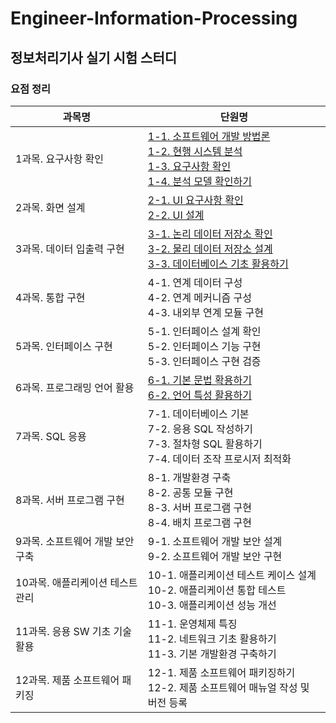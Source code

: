 # Engineer-Information-Processing
## 정보처리기사 실기 시험 스터디

### 요점 정리
| 과목명 | 단원명 |
| --- | --- |
| 1과목. 요구사항 확인 | [1-1. 소프트웨어 개발 방법론](https://github.com/chaaaany/Engineer-Information-Processing/blob/fe7a7b54e080dbde755570ff50b88996f59e093f/1%EA%B3%BC%EB%AA%A9.%20%EC%9A%94%EA%B5%AC%EC%82%AC%ED%95%AD%20%ED%99%95%EC%9D%B8/1-1%EC%86%8C%ED%94%84%ED%8A%B8%EC%9B%A8%EC%96%B4%EA%B0%9C%EB%B0%9C%EB%B0%A9%EB%B2%95%EB%A1%A0.md)<br>[1-2. 현행 시스템 분석](https://github.com/chaaaany/Engineer-Information-Processing/blob/fe7a7b54e080dbde755570ff50b88996f59e093f/1%EA%B3%BC%EB%AA%A9.%20%EC%9A%94%EA%B5%AC%EC%82%AC%ED%95%AD%20%ED%99%95%EC%9D%B8/1-2%ED%98%84%ED%96%89%EC%8B%9C%EC%8A%A4%ED%85%9C%EB%B6%84%EC%84%9D.md)<br>[1-3. 요구사항 확인](https://github.com/chaaaany/Engineer-Information-Processing/blob/fe7a7b54e080dbde755570ff50b88996f59e093f/1%EA%B3%BC%EB%AA%A9.%20%EC%9A%94%EA%B5%AC%EC%82%AC%ED%95%AD%20%ED%99%95%EC%9D%B8/1-3%EC%9A%94%EA%B5%AC%EC%82%AC%ED%95%AD%ED%99%95%EC%9D%B8.md)<br>[1-4. 분석 모델 확인하기](https://github.com/chaaaany/Engineer-Information-Processing/blob/fe7a7b54e080dbde755570ff50b88996f59e093f/1%EA%B3%BC%EB%AA%A9.%20%EC%9A%94%EA%B5%AC%EC%82%AC%ED%95%AD%20%ED%99%95%EC%9D%B8/1-4%EB%B6%84%EC%84%9D%EB%AA%A8%EB%8D%B8%ED%99%95%EC%9D%B8%ED%95%98%EA%B8%B0.md) |
| 2과목. 화면 설계 | [2-1. UI 요구사항 확인](https://github.com/chaaaany/Engineer-Information-Processing/blob/main/2%EA%B3%BC%EB%AA%A9.%20%ED%99%94%EB%A9%B4%20%EC%84%A4%EA%B3%84/2-1UI%EC%9A%94%EA%B5%AC%EC%82%AC%ED%95%AD%ED%99%95%EC%9D%B8.md)<br>[2-2. UI 설계](https://github.com/chaaaany/Engineer-Information-Processing/blob/main/2%EA%B3%BC%EB%AA%A9.%20%ED%99%94%EB%A9%B4%20%EC%84%A4%EA%B3%84/2-2UI%EC%84%A4%EA%B3%84.md) |
| 3과목. 데이터 입출력 구현 | [3-1. 논리 데이터 저장소 확인](https://github.com/chaaaany/Engineer-Information-Processing/blob/main/3%EA%B3%BC%EB%AA%A9.%20%EB%8D%B0%EC%9D%B4%ED%84%B0%20%EC%9E%85%EC%B6%9C%EB%A0%A5%20%EA%B5%AC%ED%98%84/3-1%EB%85%BC%EB%A6%AC%EB%8D%B0%EC%9D%B4%ED%84%B0%EC%A0%80%EC%9E%A5%EC%86%8C%ED%99%95%EC%9D%B8.md)<br>[3-2. 물리 데이터 저장소 설계](https://github.com/chaaaany/Engineer-Information-Processing/blob/main/3%EA%B3%BC%EB%AA%A9.%20%EB%8D%B0%EC%9D%B4%ED%84%B0%20%EC%9E%85%EC%B6%9C%EB%A0%A5%20%EA%B5%AC%ED%98%84/3-2%EB%AC%BC%EB%A6%AC%EB%8D%B0%EC%9D%B4%ED%84%B0%EC%A0%80%EC%9E%A5%EC%86%8C%EC%84%A4%EA%B3%84.md)<br>[3-3. 데이터베이스 기초 활용하기](https://github.com/chaaaany/Engineer-Information-Processing/blob/main/3%EA%B3%BC%EB%AA%A9.%20%EB%8D%B0%EC%9D%B4%ED%84%B0%20%EC%9E%85%EC%B6%9C%EB%A0%A5%20%EA%B5%AC%ED%98%84/3-3%EB%8D%B0%EC%9D%B4%ED%84%B0%EB%B2%A0%EC%9D%B4%EC%8A%A4%EA%B8%B0%EC%B4%88%ED%99%9C%EC%9A%A9%ED%95%98%EA%B8%B0.md) |
| 4과목. 통합 구현 | 4-1. 연계 데이터 구성<br>4-2. 연계 메커니즘 구성<br>4-3. 내외부 연계 모듈 구현 |
| 5과목. 인터페이스 구현 | 5-1. 인터페이스 설계 확인<br>5-2. 인터페이스 기능 구현<br>5-3. 인터페이스 구현 검증 |
| 6과목. 프로그래밍 언어 활용 | [6-1. 기본 문법 확용하기](https://github.com/chaaaany/Engineer-Information-Processing/blob/7ab9a9a77fa08ae7649e027b516be2439cbbc083/6%EA%B3%BC%EB%AA%A9.%20%ED%94%84%EB%A1%9C%EA%B7%B8%EB%9E%98%EB%B0%8D%20%EC%96%B8%EC%96%B4%20%ED%99%9C%EC%9A%A9/6-1%EA%B8%B0%EB%B3%B8%EB%AC%B8%EB%B2%95%ED%99%9C%EC%9A%A9%ED%95%98%EA%B8%B0.md)<br>[6-2. 언어 특성 활용하기](https://github.com/chaaaany/Engineer-Information-Processing/blob/7ab9a9a77fa08ae7649e027b516be2439cbbc083/6%EA%B3%BC%EB%AA%A9.%20%ED%94%84%EB%A1%9C%EA%B7%B8%EB%9E%98%EB%B0%8D%20%EC%96%B8%EC%96%B4%20%ED%99%9C%EC%9A%A9/6-2%EC%96%B8%EC%96%B4%ED%8A%B9%EC%84%B1%ED%99%9C%EC%9A%A9%ED%95%98%EA%B8%B0.md) |
| 7과목. SQL 응용 | 7-1. 데이터베이스 기본<br>7-2. 응용 SQL 작성하기<br>7-3. 절차형 SQL 활용하기<br>7-4. 데이터 조작 프로시저 최적화 |
| 8과목. 서버 프로그램 구현 | 8-1. 개발환경 구축<br>8-2. 공통 모듈 구현<br>8-3. 서버 프로그램 구현<br>8-4. 배치 프로그램 구현 |
| 9과목. 소프트웨어 개발 보안 구축 | 9-1. 소프트웨어 개발 보안 설계<br>9-2. 소프트웨어 개발 보안 구현 |
| 10과목. 애플리케이션 테스트 관리 | 10-1. 애플리케이션 테스트 케이스 설계<br>10-2. 애플리케이션 통합 테스트<br>10-3. 애플리케이션 성능 개선 |
| 11과목. 응용 SW 기초 기술 활용 | 11-1. 운영체제 특징<br>11-2. 네트워크 기초 활용하기<br>11-3. 기본 개발환경 구축하기 |
| 12과목. 제품 소프트웨어 패키징 | 12-1. 제품 소프트웨어 패키징하기<br>12-2. 제품 소프트웨어 매뉴얼 작성 및 버전 등록 |
